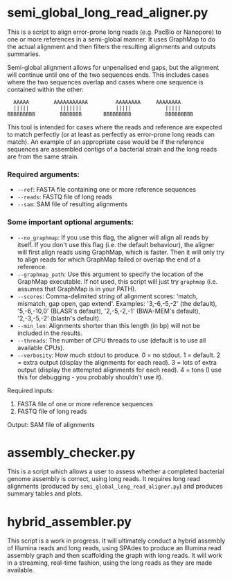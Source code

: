 # semi_global_long_read_aligner.py

This is a script to align error-prone long reads (e.g. PacBio or Nanopore) to one or more references in a semi-global manner. It uses GraphMap to do the actual alignment and then filters the resulting alignments and outputs summaries.

Semi-global alignment allows for unpenalised end gaps, but the alignment will continue until one of the two sequences ends. This includes cases where the two sequences overlap and cases where one sequence is contained within the other:

```
  AAAAA        AAAAAAAAAAA         AAAAAAAA     AAAAAAAA
  |||||          |||||||           |||||           |||||
BBBBBBBBB        BBBBBBB       BBBBBBBBB           BBBBBBBBB
```

This tool is intended for cases where the reads and reference are expected to match perfectly (or at least as perfectly as error-prone long reads can match). An example of an appropriate case would be if the reference sequences are assembled contigs of a bacterial strain and the long reads are from the same strain.

### Required arguments:
* `--ref`: FASTA file containing one or more reference sequences
* `--reads`: FASTQ file of long reads
* `--sam`: SAM file of resulting alignments

### Some important optional arguments:
* `--no_graphmap`: If you use this flag, the aligner will align all reads by itself. If you don't use this flag (i.e. the default behaviour), the aligner will first align reads using GraphMap, which is faster. Then it will only try to align reads for which GraphMap failed or overlap the end of a reference.
* `--graphmap_path`: Use this argument to specify the location of the GraphMap executable. If not used, this script will just try `graphmap` (i.e. assumes that GraphMap is in your PATH).
* `--scores`: Comma-delimited string of alignment scores: 'match, mismatch, gap open, gap extend'. Examples: '3,-6,-5,-2' (the default), '5,-6,-10,0' (BLASR's default), '2,-5,-2,-1' (BWA-MEM's default), '2,-3,-5,-2' (blastn's default).
* `--min_len`: Alignments shorter than this length (in bp) will not be included in the results.
* `--threads`: The number of CPU threads to use (default is to use all available CPUs).
* `--verbosity`: How much stdout to produce. 0 = no stdout. 1 = default. 2 = extra output (display the alignments for each read). 3 = lots of extra output (display the attempted alignments for each read). 4 = tons (I use this for debugging - you probably shouldn't use it).

Required inputs:
  1) FASTA file of one or more reference sequences
  2) FASTQ file of long reads

Output: SAM file of alignments

# assembly_checker.py

This is a script which allows a user to assess whether a completed bacterial genome assembly is correct, using long reads. It requires long read alignments (produced by `semi_global_long_read_aligner.py`) and produces summary tables and plots.

# hybrid_assembler.py

This script is a work in progress. It will ultimately conduct a hybrid assembly of Illumina reads and long reads, using SPAdes to produce an Illumina read assembly graph and then scaffolding the graph with long reads. It will work in a streaming, real-time fashion, using the long reads as they are made available.

